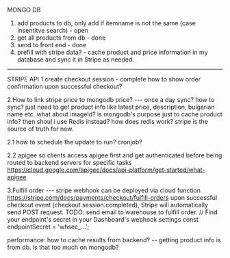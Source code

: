 MONGO DB

1. add products to db, only add if itemname is not the same (case insentitve search) - open
2. get all products from db - done
3. send to front end - done
4. prefill with stripe data? - cache product and price information in my database and sync it in Stripe as needed.

---

STRIPE API
1.create checkout session - complete
how to show order confirmation upon successful checkout?

2.How to link stripe price to mongodb price? --- once a day sync? how to sync? just need to get product info like latest price, description, bulgarian name etc. what about imageId? is mongodb's purpose just to cache product info? then shoul i use Redis instead? how does redis work? stripe is the source of truth for now.

2.1 how to schedule the update to run? cronjob?

2.2 apigee so clients access apigee first and get authenticated before being routed to backend servers for specific tasks
https://cloud.google.com/apigee/docs/api-platform/get-started/what-apigee

3.Fulfill order --- stripe webhook can be deployed via cloud function
https://stripe.com/docs/payments/checkout/fulfill-orders
upon successful checkout event (checkout.session.completed), Stripe will automatically send POST request. TODO: send email to warehouse to fulfill order.
// Find your endpoint's secret in your Dashboard's webhook settings
const endpointSecret = 'whsec\_...';

performance:
how to cache results from backend? -- getting product info is from db. is that too much on mongodb?
